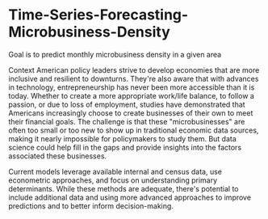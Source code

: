 # Time-Series-Forecasting-Microbusiness-Density

Goal is to predict monthly microbusiness density in a given area

Context
American policy leaders strive to develop economies that are more inclusive and resilient to downturns. They're also aware that with advances in technology, entrepreneurship has never been more accessible than it is today. Whether to create a more appropriate work/life balance, to follow a passion, or due to loss of employment, studies have demonstrated that Americans increasingly choose to create businesses of their own to meet their financial goals. The challenge is that these "microbusinesses" are often too small or too new to show up in traditional economic data sources, making it nearly impossible for policymakers to study them. But data science could help fill in the gaps and provide insights into the factors associated these businesses.

Current models leverage available internal and census data, use econometric approaches, and focus on understanding primary determinants. While these methods are adequate, there's potential to include additional data and using more advanced approaches to improve predictions and to better inform decision-making.
